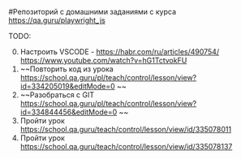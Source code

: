 #Репозиторий с домашними заданиями с курса https://qa.guru/playwright_js 

TODO:

0. Настроить VSCODE - https://habr.com/ru/articles/490754/ https://www.youtube.com/watch?v=hG1TctvokFU 
1. ~~Повторить код из урока https://school.qa.guru/pl/teach/control/lesson/view?id=334205019&editMode=0 ~~
2. ~~Разобраться с GIT https://school.qa.guru/pl/teach/control/lesson/view?id=334844456&editMode=0  ~~
3. Пройти урок https://school.qa.guru/teach/control/lesson/view/id/335078011 
4. Пройти урок https://school.qa.guru/teach/control/lesson/view/id/335078137 